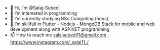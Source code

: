 - 👋 Hi, I’m @Salaj-Subedi
- 👀 I’m interested in programming 
- 🌱 I’m currently studying BSc Computing (hons)
- 💞 I’m skillfull in Flutter - Nodejs - MongoDB Stack for mobile and web development along with ASP.NET programming 
- 📫 How to reach me salajsubedi11@gmail.com , https://www.instagram.com/_salaj11_/ 

<!---
Salaj-Subedi/Salaj-Subedi is a ✨ special ✨ repository because its `README.md` (this file) appears on your GitHub profile.
You can click the Preview link to take a look at your changes.
--->
